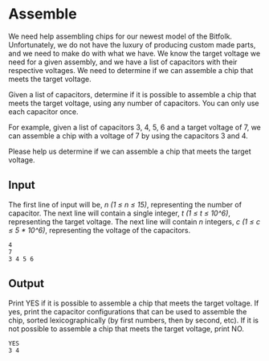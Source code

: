 # Assemble

We need help assembling chips for our newest model of the Bitfolk. Unfortunately, we do not have the luxury of producing custom made parts, and we need to make do with what we have. We know the target voltage we need for a given assembly, and we have a list of capacitors with their respective voltages. We need to determine if we can assemble a chip that meets the target voltage.

Given a list of capacitors, determine if it is possible to assemble a chip that meets the target voltage, using any number of capacitors. You can only use each capacitor once.

For example, given a list of capacitors 3, 4, 5, 6 and a target voltage of 7, we can assemble a chip with a voltage of 7 by using the capacitors 3 and 4.

Please help us determine if we can assemble a chip that meets the target voltage.

## Input

The first line of input will be, _n (1 ≤ n ≤ 15)_, representing the number of capacitor. The next line will contain a single integer, _t (1 ≤ t ≤ 10^6)_, representing the target voltage. The next line will contain _n_ integers, _c (1 ≤ c ≤ 5 \* 10^6)_, representing the voltage of the capacitors.

```
4
7
3 4 5 6
```

## Output

Print YES if it is possible to assemble a chip that meets the target voltage. If yes, print the capacitor configurations that can be used to assemble the chip, sorted lexicographically (by first numbers, then by second, etc). If it is not possible to assemble a chip that meets the target voltage, print NO.

```
YES
3 4
```
